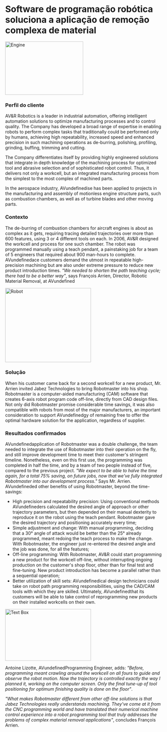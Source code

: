 # Software de programação robótica soluciona a aplicação de remoção complexa de material

<img width="250" height="171" src="/assets/images/success/Complex%20Material%20Removal_files/image001.jpg" class="alignLeft" alt="Engine">

### Perfil do cliente

AV&R Robotics is a leader in industrial automation, offering intelligent automation solutions to optimize manufacturing processes and to control quality. The Company has developed a broad range of expertise in enabling robots to perform complex tasks that traditionally could be performed only by humans, achieving high repeatability, increased speed and enhanced precision in such machining operations as de-burring, polishing, profiling, grinding, buffing, trimming and cutting.

The Company differentiates itself by providing highly engineered solutions that integrate in depth knowledge of the machining process for optimized tool and abrasive selection and of sophisticated robot control. Thus, it delivers not only a workcell, but an integrated manufacturing process from the simplest to the most complex of machined parts.

In the aerospace industry, AVundefinedise has been applied to projects in the manufacturing and assembly of motionless engine structure parts, such as combustion chambers, as well as of turbine blades and other moving parts.

### Contexto

The de-burring of combustion chambers for aircraft engines is about as complex as it gets, requiring tracing detailed trajectories over more than 600 features, using 3 or 4 different tools on each. In 2006, AV&R designed the workcell and process for one such chamber. The robot was programmed manually using a teach pendant, a painstaking job for a team of 5 engineers that required about 900 man-hours to complete. AVundefinedace customers demand the utmost in repeatable high-precision machining but are also under extreme pressure to reduce new product introduction times. *"We needed to shorten the path teaching cycle; there had to be a better way"*, says François Arrien, Director, Robotic Material Removal, at AVundefined

<img width="275" height="238" src="/assets/images/success/Complex%20Material%20Removal_files/image002.jpg" class="alignLeft" alt="Robot">

### Solução

When his customer came back for a second workcell for a new product, Mr. Arrien invited Jabez Technologies to bring Robotmaster into his shop. Robotmaster is a computer-aided manufacturing (CAM) software that creates 6-axis robot program code off-line, directly from CAD design files. Not only did Robotmaster promise considerable time savings, it was also compatible with robots from most of the major manufacturers, an important consideration to support AVundefinedgy of remaining free to offer the optimal hardware solution for the application, regardless of supplier.

### Resultados confirmados

AVundefinedapplication of Robotmaster was a double challenge, the team needed to integrate the use of Robotmaster into their operation on the fly, and still improve development time to meet their customer's stringent timeline. Nonetheless, even on this first use, the programming was completed in half the time, and by a team of two people instead of five, compared to the previous project. *"We expect to be able to halve the time again, for a total 75% saving, on future jobs, now that we've fully integrated Robotmaster into our development process."* Says Mr. Arrien. AVundefineded other benefits of using Robotmaster, beyond the time-savings:

* High precision and repeatability precision: Using conventional methods AVundefineders calculated the desired angle of approach or other trajectory parameters, but then depended on their manual dexterity to reproduce it on the robot using the teach pendant. Robotmaster gave the desired trajectory and positioning accurately every time;
* Simple adjustment and change: With manual programming, deciding that a 30° angle of attack would be better than the 25° already programmed, meant redoing the teach process to make the change. With Robotmaster, the engineer just re-entered the desired angle and the job was done, for all the features;
* Off-line programming: With Robotmaster, AV&R could start programming a new product for the workcell off-line, without interrupting ongoing production on the customer's shop floor, other than for final test and fine-tuning. New product introduction has become a parallel rather than a sequential operation;
* Better utilization of skill sets: AVundefinedical design technicians could take on robot path programming responsibilities, using the CAD/CAM tools with which they are skilled. Ultimately, AVundefinedthat its customers will be able to take control of reprogramming new products on their installed workcells on their own.

<img width="275" height="166" src="/assets/images/success/Complex%20Material%20Removal_files/image003.jpg" alt="Text Box" class="alignLeft">

Antoine Lizotte, AVundefinedProgramming Engineer, adds: *"Before, programming meant crawling around the workcell on all fours to guide and observe the robot motion. Now the trajectory is controlled exactly the way I planned it, working on the computer screen. Only the final tune-up of tool positioning for optimum finishing quality is done on the floor"*.

*"What makes Robotmaster different from other off-line solutions is that Jabez Technologies really understands machining. They've come at it from the CNC programming world and have translated their numerical machine control experience into a robot programming tool that truly addresses the problems of complex material removal applications"*, concludes François Arrien.